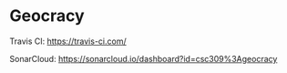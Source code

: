 # Geocracy

Travis CI: https://travis-ci.com/

SonarCloud: https://sonarcloud.io/dashboard?id=csc309%3Ageocracy
